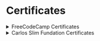 # Certificates

<details>
  <summary>FreeCodeCamp Certificates</summary>

[FrontEnd development libraries](https://www.freecodecamp.org/certification/lazyneil/front-end-development-libraries)

[Javascript algorithms and data structures](https://www.freecodecamp.org/certification/lazyneil/javascript-algorithms-and-data-structures)

[Responsive WEB design](https://www.freecodecamp.org/certification/lazyneil/responsive-web-design)

</details>

<details>
  <summary>Carlos Slim Fundation Certificates</summary>

![finder](assets/finder.png)

![Administrador de bases de datos](assets/administrador_de_bases_de_datos.png)

![Tecnico en informatica](assets/tecnico_en_informatica.png)

</details>